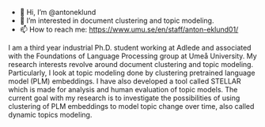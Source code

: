 - 👋 Hi, I’m @antoneklund
- 👀 I’m interested in document clustering and topic modeling.
- 📫 How to reach me: https://www.umu.se/en/staff/anton-eklund01/

I am a third year industrial Ph.D. student working at Adlede and associated with the Foundations of Language Processing group at Umeå University. My research interests revolve around document clustering and topic modeling. Particularly, I look at topic modeling done by clustering pretrained language model (PLM) embeddings. I have also developed a tool called STELLAR which is made for analysis and human evaluation of topic models. The current goal with my research is to investigate the possibilities of using clustering of PLM embeddings to model topic change over time, also called dynamic topics modeling.


<!---
antoneklund/antoneklund is a ✨ special ✨ repository because its `README.md` (this file) appears on your GitHub profile.
You can click the Preview link to take a look at your changes.
--->
